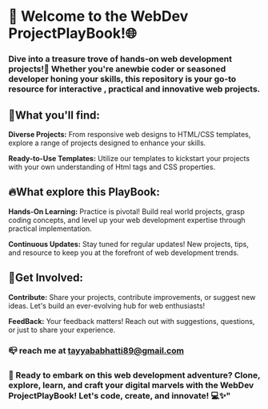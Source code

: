 #  🚀 Welcome to the WebDev ProjectPlayBook!🌐

### Dive into a treasure trove of hands-on web development projects!🎯 Whether you're anewbie coder or seasoned developer honing your skills, this repository is your go-to resource for interactive , practical and innovative web projects.

## 🌠What you'll find:

 **Diverse Projects:** From responsive web designs to HTML/CSS templates, explore a range of projects designed to enhance your skills.

 **Ready-to-Use Templates:** Utilize our templates to kickstart your projects with your own understanding of Html tags and CSS properties. 

## 🔥What explore this PlayBook:

 **Hands-On Learning:** Practice is pivotal! Build real world projects, grasp coding concepts, and level up your web development expertise through practical implementation.

 **Continuous Updates:** Stay tuned for regular updates! New projects, tips, and resource to keep you at the forefront of web development trends.

## 🌈Get Involved:

 **Contribute:** Share your projects, contribute improvements, or suggest new ideas. Let's build an ever-evolving hub for web enthusiasts!

 **FeedBack:** Your feedback matters! Reach out with suggestions, questions, or just to share your experience.

### 📪 reach me at tayyababhatti89@gmail.com

### 🚀 Ready to embark on this web development adventure? Clone, explore, learn, and craft your digital marvels with the WebDev ProjectPlayBook! Let's code, create, and innovate! 💻✨"



















